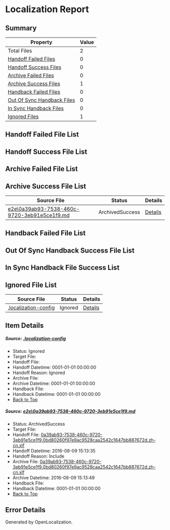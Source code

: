 # <a name='report-top'></a> Localization Report

## Summary
 Property | Value 
 -------- | ----- 
 Total Files | 2
[ Handoff Failed Files ](#handoff-failed-list)| 0
[ Handoff Success Files ](#handoff-success-list)| 0
[ Archive Failed Files ](#archive-failed-list)| 0
[ Archive Success Files ](#archive-success-list)| 1
[ Handback Failed Files ](#handback-failed-list)| 0
[ Out Of Sync Handback Files ](#outofsync-handback-success-list)| 0
[ In Sync Handback Files ](#insync-handback-success-list)| 0
[ Ignored Files ](#ignored-list)| 1

## <a name='handoff-failed-list'></a> Handoff Failed File List

## <a name='handoff-success-list'></a> Handoff Success File List

## <a name='archive-failed-list'></a> Archive Failed File List

## <a name='archive-success-list'></a> Archive Success File List
 Source File | Status | Details 
 ----------- | ------ | ------- 
 [e2e\0a39ab93-7538-460c-9720-3eb91e5ce1f9.md](https://github.com/OpenLocalizationTestOrg/oltest/blob/b40cc96927069a8994a02b1915ebee89bbb799a2/e2e/0a39ab93-7538-460c-9720-3eb91e5ce1f9.md) | ArchivedSuccess | [Details](#626aa1a27cdf6c16a971c48f20e8e71f376245801)

## <a name='handback-failed-list'></a> Handback Failed File List

## <a name='outofsync-handback-success-list'></a> Out Of Sync Handback Success File List

## <a name='insync-handback-success-list'></a> In Sync Handback File Success List

## <a name='ignored-list'></a> Ignored File List
 Source File | Status | Details 
 ----------- | ------ | ------- 
 [.localization-config](https://github.com/OpenLocalizationTestOrg/oltest/blob/b40cc96927069a8994a02b1915ebee89bbb799a2/.localization-config) | Ignored | [Details](#3d4f252ac210baf56311d7e97dcc2db10974dbd20)

## Item Details
##### <a name='3d4f252ac210baf56311d7e97dcc2db10974dbd20'></a> Source: [.localization-config](https://github.com/OpenLocalizationTestOrg/oltest/blob/b40cc96927069a8994a02b1915ebee89bbb799a2/.localization-config)
* Status: Ignored
* Target File: 
* Handoff File: 
* Handoff Datetime: 0001-01-01 00:00:00
* Handoff Reason: Ignored
* Archive File: 
* Archive Datetime: 0001-01-01 00:00:00
* Handback File: 
* Handback Datetime: 0001-01-01 00:00:00
* [Back to Top](#report-top)

##### <a name='626aa1a27cdf6c16a971c48f20e8e71f376245801'></a> Source: [e2e\0a39ab93-7538-460c-9720-3eb91e5ce1f9.md](https://github.com/OpenLocalizationTestOrg/oltest/blob/b40cc96927069a8994a02b1915ebee89bbb799a2/e2e/0a39ab93-7538-460c-9720-3eb91e5ce1f9.md)
* Status: ArchivedSuccess
* Target File: 
* Handoff File: [0a39ab93-7538-460c-9720-3eb91e5ce1f9.0bd80260f97e9ac9528caa2542c1647bb887672d.zh-cn.xlf](https://github.com/OpenLocalizationTestOrg/olhandoff-e2e/blob/1ad1baff5ebc9405db52375cc99b24b06792fbe4/ol-handoff/OpenLocalizationTestOrg/ol-test-zhcn/ci/ht/0a39ab93-7538-460c-9720-3eb91e5ce1f9.0bd80260f97e9ac9528caa2542c1647bb887672d.zh-cn.xlf)
* Handoff Datetime: 2016-08-09 15:13:35
* Handoff Reason: Include
* Archive File: [0a39ab93-7538-460c-9720-3eb91e5ce1f9.0bd80260f97e9ac9528caa2542c1647bb887672d.zh-cn.xlf](https://github.com/OpenLocalizationTestOrg/olhandoff-e2e/blob/648b37ff6408144a3772fdbdb7928e637aa10721/ol-archive/OpenLocalizationTestOrg/ol-test-zhcn/ci/ht/0a39ab93-7538-460c-9720-3eb91e5ce1f9.0bd80260f97e9ac9528caa2542c1647bb887672d.zh-cn.xlf)
* Archive Datetime: 2016-08-09 15:13:49
* Handback File: 
* Handback Datetime: 0001-01-01 00:00:00
* [Back to Top](#report-top)


## Error Details

Generated by OpenLocalization.
